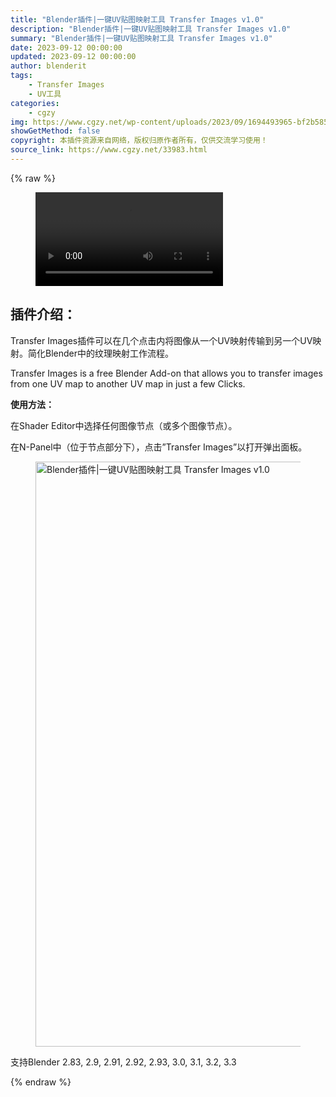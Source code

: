 ```yaml
---
title: "Blender插件|一键UV贴图映射工具 Transfer Images v1.0"
description: "Blender插件|一键UV贴图映射工具 Transfer Images v1.0"
summary: "Blender插件|一键UV贴图映射工具 Transfer Images v1.0"
date: 2023-09-12 00:00:00
updated: 2023-09-12 00:00:00
author: blenderit
tags: 
    - Transfer Images
    - UV工具
categories:
    - cgzy
img: https://www.cgzy.net/wp-content/uploads/2023/09/1694493965-bf2b585aaeb7a04.webp
showGetMethod: false
copyright: 本插件资源来自网络，版权归原作者所有，仅供交流学习使用！
source_link: https://www.cgzy.net/33983.html
---
```


{% raw %}
<figure class="wp-block-video aligncenter"><video controls src="http://cloud.video.taobao.com/play/u/null/p/1/e/6/t/1/427497102128.mp4"></video></figure><div class="wp-block-pandastudio-title"><div class="title_style_01"><h2 id="h2-0">插件介绍：</h2></div></div><p class="is-style-text-indent-2em">Transfer Images插件可以在几个点击内将图像从一个UV映射传输到另一个UV映射。简化Blender中的纹理映射工作流程。</p><p>Transfer Images is a free Blender Add-on that allows you to transfer images from one UV map to another UV map in just a few Clicks.</p><p><strong>使用方法：</strong></p><p>在Shader Editor中选择任何图像节点（或多个图像节点）。</p><p>在N-Panel中（位于节点部分下），点击”Transfer Images”以打开弹出面板。</p><figure class="wp-block-image size-full is-style-default"><img fetchpriority="high" decoding="async" width="1262" height="936" src="https://www.cgzy.net/wp-content/uploads/2023/09/1694493800-d7c800b6e8eece7.webp" class="wp-image-33984" title="Blender插件|一键UV贴图映射工具 Transfer Images v1.0" alt="Blender插件|一键UV贴图映射工具 Transfer Images v1.0"></figure><div class="wp-block-pandastudio-tips"><div class="tip success "><p>支持Blender 2.83, 2.9, 2.91, 2.92, 2.93, 3.0, 3.1, 3.2, 3.3</p>
</div></div>
<div style="display: none">cgzy</div>
{% endraw %}